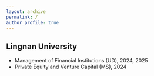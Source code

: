```yaml
---
layout: archive
permalink: /
author_profile: true
---
```


Lingnan University
---
- Management of Financial Institutions (UD), 2024, 2025
- Private Equity and Venture Capital (MS), 2024
